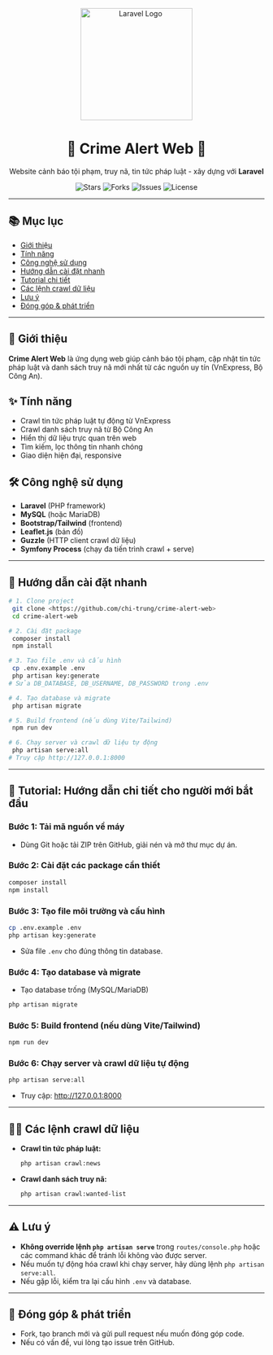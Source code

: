 <p align="center">
  <img src="https://raw.githubusercontent.com/laravel/art/master/logo-lockup/5%20SVG/2%20CMYK/1%20Full%20Color/laravel-logolockup-cmyk-red.svg" width="220" alt="Laravel Logo">
</p>

<h1 align="center">🚨 Crime Alert Web 🚨</h1>
<p align="center">Website cảnh báo tội phạm, truy nã, tin tức pháp luật - xây dựng với <b>Laravel</b></p>

<p align="center">
  <img src="https://img.shields.io/github/stars/chi-trung/crime-alert-web?style=social" alt="Stars">
  <img src="https://img.shields.io/github/forks/chi-trung/crime-alert-web?style=social" alt="Forks">
  <img src="https://img.shields.io/github/issues/chi-trung/crime-alert-web" alt="Issues">
  <img src="https://img.shields.io/github/license/chi-trung/crime-alert-web" alt="License">
</p>

---

## 📚 Mục lục
- [Giới thiệu](#giới-thiệu)
- [Tính năng](#tính-năng)
- [Công nghệ sử dụng](#công-nghệ-sử-dụng)
- [Hướng dẫn cài đặt nhanh](#hướng-dẫn-cài-đặt-nhanh)
- [Tutorial chi tiết](#tutorial-hướng-dẫn-chi-tiết-cho-người-mới-bắt-đầu)
- [Các lệnh crawl dữ liệu](#các-lệnh-crawl-dữ-liệu)
- [Lưu ý](#lưu-ý)
- [Đóng góp & phát triển](#đóng-góp--phát-triển)

---

## 👋 Giới thiệu
**Crime Alert Web** là ứng dụng web giúp cảnh báo tội phạm, cập nhật tin tức pháp luật và danh sách truy nã mới nhất từ các nguồn uy tín (VnExpress, Bộ Công An).

## ✨ Tính năng
- Crawl tin tức pháp luật tự động từ VnExpress
- Crawl danh sách truy nã từ Bộ Công An
- Hiển thị dữ liệu trực quan trên web
- Tìm kiếm, lọc thông tin nhanh chóng
- Giao diện hiện đại, responsive

## 🛠️ Công nghệ sử dụng
- **Laravel** (PHP framework)
- **MySQL** (hoặc MariaDB)
- **Bootstrap/Tailwind** (frontend)
- **Leaflet.js** (bản đồ)
- **Guzzle** (HTTP client crawl dữ liệu)
- **Symfony Process** (chạy đa tiến trình crawl + serve)

---

## 🚀 Hướng dẫn cài đặt nhanh

```bash
# 1. Clone project
 git clone <https://github.com/chi-trung/crime-alert-web>
 cd crime-alert-web

# 2. Cài đặt package
 composer install
 npm install

# 3. Tạo file .env và cấu hình
 cp .env.example .env
 php artisan key:generate
# Sửa DB_DATABASE, DB_USERNAME, DB_PASSWORD trong .env

# 4. Tạo database và migrate
 php artisan migrate

# 5. Build frontend (nếu dùng Vite/Tailwind)
 npm run dev

# 6. Chạy server và crawl dữ liệu tự động
 php artisan serve:all
# Truy cập http://127.0.0.1:8000
```

---

## 📖 Tutorial: Hướng dẫn chi tiết cho người mới bắt đầu

### Bước 1: Tải mã nguồn về máy
- Dùng Git hoặc tải ZIP trên GitHub, giải nén và mở thư mục dự án.

### Bước 2: Cài đặt các package cần thiết
```bash
composer install
npm install
```

### Bước 3: Tạo file môi trường và cấu hình
```bash
cp .env.example .env
php artisan key:generate
```
- Sửa file `.env` cho đúng thông tin database.

### Bước 4: Tạo database và migrate
- Tạo database trống (MySQL/MariaDB)
```bash
php artisan migrate
```

### Bước 5: Build frontend (nếu dùng Vite/Tailwind)
```bash
npm run dev
```

### Bước 6: Chạy server và crawl dữ liệu tự động
```bash
php artisan serve:all
```
- Truy cập: http://127.0.0.1:8000

---

## 🕵️‍♂️ Các lệnh crawl dữ liệu
- **Crawl tin tức pháp luật:**
  ```bash
  php artisan crawl:news
  ```
- **Crawl danh sách truy nã:**
  ```bash
  php artisan crawl:wanted-list
  ```

---

## ⚠️ Lưu ý
- **Không override lệnh `php artisan serve`** trong `routes/console.php` hoặc các command khác để tránh lỗi không vào được server.
- Nếu muốn tự động hóa crawl khi chạy server, hãy dùng lệnh `php artisan serve:all`.
- Nếu gặp lỗi, kiểm tra lại cấu hình `.env` và database.

---

## 🤝 Đóng góp & phát triển
- Fork, tạo branch mới và gửi pull request nếu muốn đóng góp code.
- Nếu có vấn đề, vui lòng tạo issue trên GitHub.
